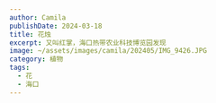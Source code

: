 ```yaml
---
author: Camila
publishDate: 2024-03-18
title: 花烛
excerpt: 又叫红掌，海口热带农业科技博览园发现
image: ~/assets/images/camila/202405/IMG_9426.JPG
category: 植物
tags:
  - 花
  - 海口
---
```


